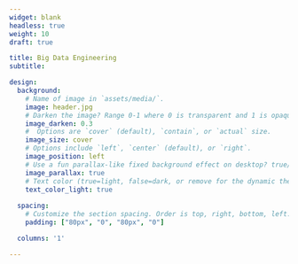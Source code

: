 ```yaml
---
widget: blank
headless: true
weight: 10
draft: true

title: Big Data Engineering
subtitle: 

design:
  background:
    # Name of image in `assets/media/`.
    image: header.jpg
    # Darken the image? Range 0-1 where 0 is transparent and 1 is opaque.
    image_darken: 0.3
    #  Options are `cover` (default), `contain`, or `actual` size.
    image_size: cover
    # Options include `left`, `center` (default), or `right`.
    image_position: left
    # Use a fun parallax-like fixed background effect on desktop? true/false
    image_parallax: true
    # Text color (true=light, false=dark, or remove for the dynamic theme color).
    text_color_light: true
  
  spacing:
    # Customize the section spacing. Order is top, right, bottom, left.
    padding: ["80px", "0", "80px", "0"]

  columns: '1'

---
```



